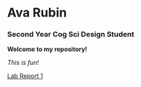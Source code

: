 # Ava Rubin
### Second Year Cog Sci Design Student
**Welcome to my repository!**

*This is fun!*

[Lab Report 1](https://airubin.github.io/cse15l-lab-reports/lab-report-1-week-0.html)